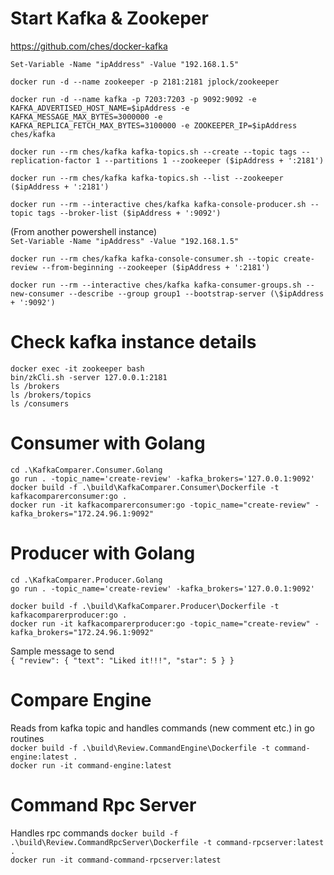 # Start Kafka & Zookeper

https://github.com/ches/docker-kafka

`Set-Variable -Name "ipAddress" -Value "192.168.1.5"`

`docker run -d --name zookeeper -p 2181:2181 jplock/zookeeper`

`docker run -d --name kafka -p 7203:7203 -p 9092:9092 -e KAFKA_ADVERTISED_HOST_NAME=$ipAddress -e KAFKA_MESSAGE_MAX_BYTES=3000000 -e KAFKA_REPLICA_FETCH_MAX_BYTES=3100000 -e ZOOKEEPER_IP=$ipAddress ches/kafka`

`docker run --rm ches/kafka kafka-topics.sh --create --topic tags --replication-factor 1 --partitions 1 --zookeeper ($ipAddress + ':2181')`

`docker run --rm ches/kafka kafka-topics.sh --list --zookeeper ($ipAddress + ':2181')`

`docker run --rm --interactive ches/kafka kafka-console-producer.sh --topic tags --broker-list ($ipAddress + ':9092')`

(From another powershell instance)  
`Set-Variable -Name "ipAddress" -Value "192.168.1.5"`

`docker run --rm ches/kafka kafka-console-consumer.sh --topic create-review --from-beginning --zookeeper ($ipAddress + ':2181')`

`docker run --rm --interactive ches/kafka kafka-consumer-groups.sh --new-consumer --describe --group group1 --bootstrap-server (\$ipAddress + ':9092')`

# Check kafka instance details

`docker exec -it zookeeper bash`  
`bin/zkCli.sh -server 127.0.0.1:2181`  
`ls /brokers`  
`ls /brokers/topics`  
`ls /consumers`

# Consumer with Golang

`cd .\KafkaComparer.Consumer.Golang`  
`go run . -topic_name='create-review' -kafka_brokers='127.0.0.1:9092'`  
`docker build -f .\build\KafkaComparer.Consumer\Dockerfile -t kafkacomparerconsumer:go .`  
`docker run -it kafkacomparerconsumer:go -topic_name="create-review" -kafka_brokers="172.24.96.1:9092"`

# Producer with Golang

`cd .\KafkaComparer.Producer.Golang`  
`go run . -topic_name='create-review' -kafka_brokers='127.0.0.1:9092'`

`docker build -f .\build\KafkaComparer.Producer\Dockerfile -t kafkacomparerproducer:go .`  
`docker run -it kafkacomparerproducer:go -topic_name="create-review" -kafka_brokers="172.24.96.1:9092"`

Sample message to send  
`{ "review": { "text": "Liked it!!!", "star": 5 } }`

# Compare Engine

Reads from kafka topic and handles commands (new comment etc.) in go routines  
`docker build -f .\build\Review.CommandEngine\Dockerfile -t command-engine:latest .`  
`docker run -it command-engine:latest`

# Command Rpc Server

Handles rpc commands
`docker build -f .\build\Review.CommandRpcServer\Dockerfile -t command-rpcserver:latest .`  
`docker run -it command-command-rpcserver:latest`
